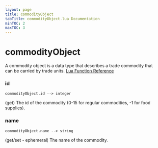 ```yaml
---
layout: page
title: commodityObject
tabTitle: commodityObject.lua Documentation
minTOC: 2
maxTOC: 3
---
```


# commodityObject

A commodity object is a data type that describes a trade commodity that can be carried by trade units.
[Lua Function Reference](https://forums.civfanatics.com/threads/totpp-lua-function-reference.557527/#commodity)



### id
```
commodityObject.id --> integer
```
(get) The id of the commodity (0-15 for regular commodities, -1 for food supplies).



### name
```
commodityObject.name --> string
```
(get/set - ephemeral) The name of the commodity.






